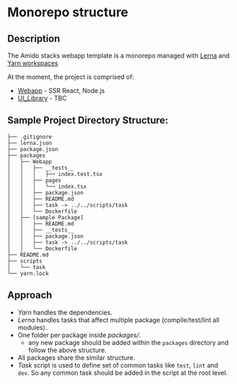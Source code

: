 # Monorepo structure

## Description

The Amido stacks webapp template is a monorepo managed with
[Lerna](https://lernajs.io/) and
[Yarn workspaces](https://yarnpkg.com/blog/2017/08/02/introducing-workspaces/)

At the moment, the project is comprised of:

- [Webapp](`packages/webapp`) - SSR React, Node.js
- [UI_Library](`packages/UILib`) - TBC

## Sample Project Directory Structure:

```
├── .gitignore
├── lerna.json
├── package.json
├── packages
│   ├── Webapp
│   │   ├── __tests__
│   │   │   ├── index.test.tsx
│   │   ├── pages
│   │   │   └── index.tsx
│   │   ├── package.json
│   │   ├── README.md
│   │   ├── task -> ../../scripts/task
│   │   └── Dockerfile
│   ├── [sample Package]
│   │   ├── README.md
│   │   ├── __tests__
│   │   ├── package.json
│   │   ├── task -> ../../scripts/task
│   │   └── Dockerfile
├── README.md
├── scripts
│   └── task
└── yarn.lock
```

## Approach

- _Yarn_ handles the dependencies.
- _Lerna_ handles tasks that affect multiple package (compile/test/lint all
  modules).
- One folder per package inside _packages/_.
  - any new package should be added within the `packages` directory and follow
    the above structure.
- All packages share the similar structure.
- _Task_ script is used to define set of common tasks like `test`, `lint` and
  `dev`. So any common task should be added in the script at the root level.
